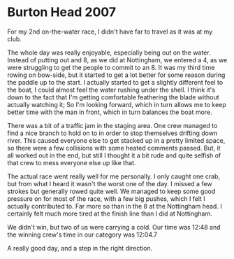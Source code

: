 # Burton Head 2007

For my 2nd on-the-water race, I didn't have far to travel as it was at my  club.

The whole day was really enjoyable, especially being out on the water. Instead of putting out and 8, as we did at Nottingham, we entered a 4, as  we were struggling to get the people to commit to an 8. It was my third time rowing on bow-side, but it started to get a lot better for some reason during the paddle up to the start. I actually started to get a slightly different feel to the boat, I could almost feel the water rushing under the shell. I think it's down to the fact that I'm getting comfortable feathering the blade without actually watching it; So I'm looking forward, which in turn allows me to keep better time with the man in front, which in turn balances the boat more.

There was a bit of a traffic jam in the staging area. One crew managed to find a nice branch to hold on to in order to stop themselves drifting  down river. This caused everyone else to get stacked up in a pretty limited space, so there were a few collisions with some heated comments passed. But, it all worked out in the end, but still I thought it a bit rude and quite selfish of that crew to mess everyone else up like that.

The actual race went really well for me personally. I only caught one crab, but from what I heard it wasn't the worst one of the day. I missed a few strokes but generally rowed quite well. We managed to keep some good pressure on for most of the race, with a few big pushes, which I felt I actually contributed to. Far more so than in the 8 at the Nottingham head. I certainly felt much more tired at the finish line than I did at Nottingham.

We didn't win, but two of us were carrying a cold. Our time was 12:48 and the winning crew's time in our category was 12:04.7

A really good day, and a step in the right direction.